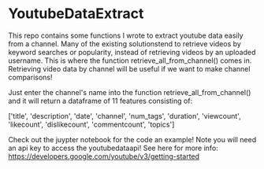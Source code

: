 # YoutubeDataExtract
This repo contains some functions I wrote to extract youtube data easily from a channel. Many of the existing solutionstend to retrieve videos by keyword searches or popularity, instead of retrieving videos by an uploaded username. This is where the function retrieve_all_from_channel() comes in. Retrieving video data by channel will be useful if we want to make channel comparisons!

Just enter the channel's name into the function retrieve_all_from_channel() and it will return a dataframe of 11 features consisting of:

['title', 'description', 'date', 'channel', 'num_tags', 'duration', 'viewcount', 'likecount', 'dislikecount', 'commentcount', 'topics']

Check out the juypter notebook for the code an example! Note you will need an api key to access the youtubedataapi! See here for more info: https://developers.google.com/youtube/v3/getting-started
